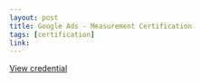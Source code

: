 ```yaml
---
layout: post
title: Google Ads - Measurement Certification
tags: [certification]
link: 
---
```


<a href="/Google ads certificate.pdf" target="_blank">View credential</a>